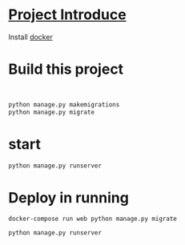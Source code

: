 # [Project Introduce](https://www.linkedin.com/pulse/%E8%BF%BD%E5%85%89%E8%80%85%E5%BE%9E%E4%BB%8B%E9%9D%A2%E8%A8%AD%E8%A8%88%E8%90%BD%E5%AF%A6%E5%88%B0%E5%89%8D%E5%BE%8C%E7%AB%AF%E8%88%87%E7%AB%B6%E8%B3%BD%E9%81%8E%E7%A8%8B-su-huan-chen/)

Install [docker](https://www.docker.com/products/docker-desktop/)

# Build this project
```bash


python manage.py makemigrations
python manage.py migrate
```

# start
```bash
python manage.py runserver
```

# Deploy in running
```
docker-compose run web python manage.py migrate

python manage.py runserver
```
